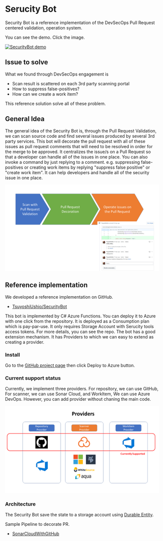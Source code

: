 # Serucity Bot

Security Bot is a reference implementation of the DevSecOps Pull Request centered validation, operation system. 

You can see the demo. Click the image.

[![SecurityBot demo](https://img.youtube.com/vi/_c-dvMDlnsY/0.jpg)](https://www.youtube.com/watch?v=_c-dvMDlnsY)


## Issue to solve 

What we found through DevSecOps engagement is 

* Scan result is scattered on each 3rd party scanning portal
* How to suppress false-positives?
* How can we create a work item? 

This reference solution solve all of these problem. 

## General Idea 

The general idea of the Security Bot is, through the Pull Request Validation, we can scan source code and find several issues produced by several 3rd party services.
This bot will decorate the pull request with all of these issues as pull request comments that will need to be resolved in order for the merge to be approved. It centralizes the issue/s on a Pull Request so that a developer can handle all of the issues in one place. You can also invoke a command by just replying to a comment. e.g. suppressing false-positives or creating work items by replying "suppress false positive" or "create work item".
It can help developers and handle all of the security issue in one place.

![Overview](images/SecurityBotOverview.png)

## Reference implementation

We developed a reference implementation on GitHub.

* [TsuyoshiUshio/SecurityBot](https://github.com/TsuyoshiUshio/SecurityBot)

This bot is implemented by C# Azure Functions. You can deploy it to Azure with one click from the repository. It is deployed as a Consumption plan which is pay-par-use.
It only requires Storage Account with Serucity tools access tokens. For more details, you can see the repo. The bot has a good extension mechanism. It has Providers to which we can easy to extend as creating a provider.

### Install

Go to the [GitHub project page](https://github.com/TsuyoshiUshio/SecurityBot) then click Deploy to Azure button. 

### Current support status

Currently, we implement three providers. For repository, we can use GitHub, For scanner, we can use Sonar Cloud, and WorkItem, We can use Azure DevOps. However, you can add provider without chaning the main code. 

![Support status](images/CurrentSupport.png)

### Architecture 

The Security Bot save the state to a storage account using [Durable Entity]().

Sample Pipeline to decorate PR. 
* [SonarCloudWithGitHub](https://dev.azure.com/csedevops/DevSecOps/_apps/hub/ms.vss-ciworkflow.build-ci-hub?_a=edit-build-definition&id=69)
